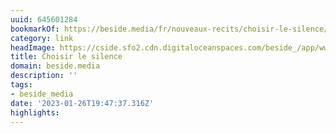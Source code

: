 ```yaml
---
uuid: 645601284
bookmarkOf: https://beside.media/fr/nouveaux-recits/choisir-le-silence/
category: link
headImage: https://cside.sfo2.cdn.digitaloceanspaces.com/beside_/app/www/2022/01/BESIDE_Newyear_Alma_facebook.jpg
title: Choisir le silence
domain: beside.media
description: ''
tags:
- beside_media
date: '2023-01-26T19:47:37.316Z'
highlights:
---
```



